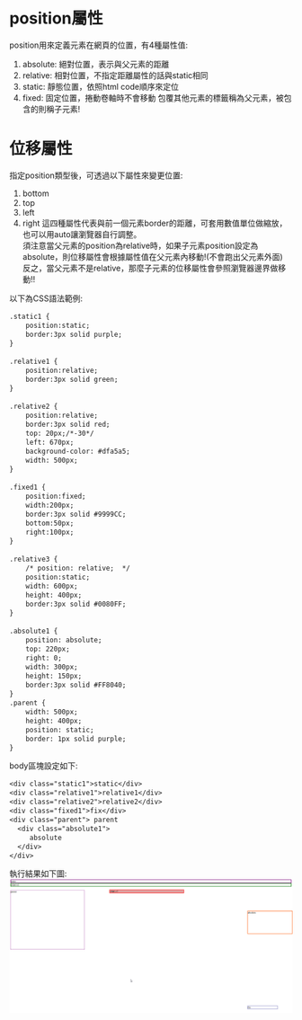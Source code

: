 # position屬性
position用來定義元素在網頁的位置，有4種屬性值:  
1. absolute: 絕對位置，表示與父元素的距離
2. relative: 相對位置，不指定距離屬性的話與static相同
3. static: 靜態位置，依照html code順序來定位
4. fixed: 固定位置，捲動卷軸時不會移動
包覆其他元素的標籤稱為父元素，被包含的則稱子元素!  

# 位移屬性
指定position類型後，可透過以下屬性來變更位置:  
1. bottom 
2. top
3. left
4. right
這四種屬性代表與前一個元素border的距離，可套用數值單位做縮放，也可以用auto讓瀏覽器自行調整。  
須注意當父元素的position為relative時，如果子元素position設定為absolute，則位移屬性會根據屬性值在父元素內移動!(不會跑出父元素外面)  
反之，當父元素不是relative，那麼子元素的位移屬性會參照瀏覽器邊界做移動!!  

以下為CSS語法範例:  
```
.static1 {
    position:static;
    border:3px solid purple;  
}
       			
.relative1 {
    position:relative;
    border:3px solid green;
}
       			
.relative2 {
    position:relative;
    border:3px solid red;
    top: 20px;/*-30*/
    left: 670px;
    background-color: #dfa5a5;
    width: 500px;
}
				
.fixed1	{
    position:fixed;
    width:200px;				
    border:3px solid #9999CC;
    bottom:50px;
    right:100px;
}
			
.relative3 {
    /* position: relative;  */
    position:static;
    width: 600px;
    height: 400px;
    border:3px solid #0080FF;
}
				
.absolute1 {
    position: absolute;
    top: 220px;
    right: 0;
    width: 300px;
    height: 150px;
    border:3px solid #FF8040;
}	
.parent {
    width: 500px;
    height: 400px;
    position: static;
    border: 1px solid purple;
}  

```
body區塊設定如下:  
```
<div class="static1">static</div>
<div class="relative1">relative1</div>
<div class="relative2">relative2</div>
<div class="fixed1">fix</div>
<div class="parent"> parent
  <div class="absolute1">
     absolute
  </div>
</div>
```
執行結果如下圖:  
![Image](https://github.com/EnasVen/HTML/blob/main/HTML_Img16.png)
